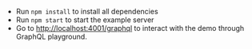 - Run `npm install` to install all dependencies
- Run `npm start` to start the example server
- Go to [http://localhost:4001/graphql](http://localhost:4001/graphql) to interact with the demo through GraphQL playground.
